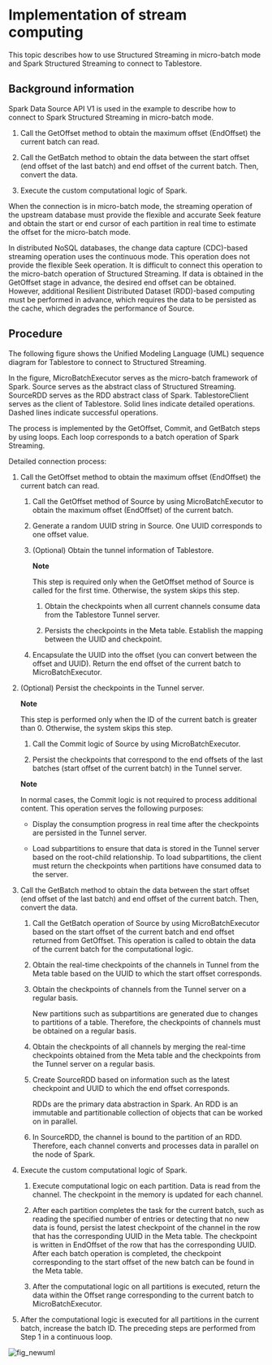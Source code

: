 Implementation of stream computing 
=======================================================

This topic describes how to use Structured Streaming in micro-batch mode and Spark Structured Streaming to connect to Tablestore.

Background information 
-------------------------------------------

Spark Data Source API V1 is used in the example to describe how to connect to Spark Structured Streaming in micro-batch mode.

1. Call the GetOffset method to obtain the maximum offset (EndOffset) the current batch can read.

   

2. Call the GetBatch method to obtain the data between the start offset (end offset of the last batch) and end offset of the current batch. Then, convert the data.

   

3. Execute the custom computational logic of Spark.

   




When the connection is in micro-batch mode, the streaming operation of the upstream database must provide the flexible and accurate Seek feature and obtain the start or end cursor of each partition in real time to estimate the offset for the micro-batch mode.

In distributed NoSQL databases, the change data capture (CDC)-based streaming operation uses the continuous mode. This operation does not provide the flexible Seek operation. It is difficult to connect this operation to the micro-batch operation of Structured Streaming. If data is obtained in the GetOffset stage in advance, the desired end offset can be obtained. However, additional Resilient Distributed Dataset (RDD)-based computing must be performed in advance, which requires the data to be persisted as the cache, which degrades the performance of Source.

Procedure 
------------------------------

The following figure shows the Unified Modeling Language (UML) sequence diagram for Tablestore to connect to Structured Streaming.

In the figure, MicroBatchExecutor serves as the micro-batch framework of Spark. Source serves as the abstract class of Structured Streaming. SourceRDD serves as the RDD abstract class of Spark. TablestoreClient serves as the client of Tablestore. Solid lines indicate detailed operations. Dashed lines indicate successful operations.

The process is implemented by the GetOffset, Commit, and GetBatch steps by using loops. Each loop corresponds to a batch operation of Spark Streaming.

Detailed connection process:

1. Call the GetOffset method to obtain the maximum offset (EndOffset) the current batch can read.

   1. Call the GetOffset method of Source by using MicroBatchExecutor to obtain the maximum offset (EndOffset) of the current batch.

      
   
   2. Generate a random UUID string in Source. One UUID corresponds to one offset value.

      
   
   3. (Optional) Obtain the tunnel information of Tablestore.

      **Note**

      This step is required only when the GetOffset method of Source is called for the first time. Otherwise, the system skips this step.
      1. Obtain the checkpoints when all current channels consume data from the Tablestore Tunnel server.

         
      
      2. Persists the checkpoints in the Meta table. Establish the mapping between the UUID and checkpoint.

         
      

      
   
   4. Encapsulate the UUID into the offset (you can convert between the offset and UUID). Return the end offset of the current batch to MicroBatchExecutor.

      
   

   

2. (Optional) Persist the checkpoints in the Tunnel server.

   **Note**

   This step is performed only when the ID of the current batch is greater than 0. Otherwise, the system skips this step.
   1. Call the Commit logic of Source by using MicroBatchExecutor.

      
   
   2. Persist the checkpoints that correspond to the end offsets of the last batches (start offset of the current batch) in the Tunnel server.

      
   

   
   **Note**

   In normal cases, the Commit logic is not required to process additional content. This operation serves the following purposes:
   * Display the consumption progress in real time after the checkpoints are persisted in the Tunnel server.

     
   
   * Load subpartitions to ensure that data is stored in the Tunnel server based on the root-child relationship. To load subpartitions, the client must return the checkpoints when partitions have consumed data to the server.

     
   

   
   

3. Call the GetBatch method to obtain the data between the start offset (end offset of the last batch) and end offset of the current batch. Then, convert the data.

   1. Call the GetBatch operation of Source by using MicroBatchExecutor based on the start offset of the current batch and end offset returned from GetOffset. This operation is called to obtain the data of the current batch for the computational logic.

      
   
   2. Obtain the real-time checkpoints of the channels in Tunnel from the Meta table based on the UUID to which the start offset corresponds.

      
   
   3. Obtain the checkpoints of channels from the Tunnel server on a regular basis.

      New partitions such as subpartitions are generated due to changes to partitions of a table. Therefore, the checkpoints of channels must be obtained on a regular basis.
      
   
   4. Obtain the checkpoints of all channels by merging the real-time checkpoints obtained from the Meta table and the checkpoints from the Tunnel server on a regular basis.

      
   
   5. Create SourceRDD based on information such as the latest checkpoint and UUID to which the end offset corresponds.

      RDDs are the primary data abstraction in Spark. An RDD is an immutable and partitionable collection of objects that can be worked on in parallel.
      
   
   6. In SourceRDD, the channel is bound to the partition of an RDD. Therefore, each channel converts and processes data in parallel on the node of Spark.

      
   

   

4. Execute the custom computational logic of Spark.

   1. Execute computational logic on each partition. Data is read from the channel. The checkpoint in the memory is updated for each channel.

      
   
   2. After each partition completes the task for the current batch, such as reading the specified number of entries or detecting that no new data is found, persist the latest checkpoint of the channel in the row that has the corresponding UUID in the Meta table. The checkpoint is written in EndOffset of the row that has the corresponding UUID. After each batch operation is completed, the checkpoint corresponding to the start offset of the new batch can be found in the Meta table.

      
   
   3. After the computational logic on all partitions is executed, return the data within the Offset range corresponding to the current batch to MicroBatchExecutor.

      
   

   

5. After the computational logic is executed for all partitions in the current batch, increase the batch ID. The preceding steps are performed from Step 1 in a continuous loop.

   




![fig_newuml](https://static-aliyun-doc.oss-accelerate.aliyuncs.com/assets/img/en-US/8254126061/p170876.png)



